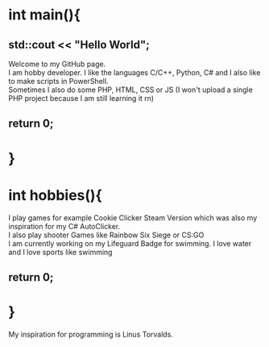 # int main(){
## std::cout << "Hello World";<br>
Welcome to my GitHub page. <br>
I am hobby developer. I like the languages C/C++, Python, C# and I also like to make scripts in PowerShell.<br>
Sometimes I also do some PHP, HTML, CSS or JS (I won't upload a single PHP project because I am still learning it rn)<br>
## return 0;
# }

# int hobbies(){
I play games for example Cookie Clicker Steam Version which was also my inspiration for my C# AutoClicker.<br>
I also play shooter Games like Rainbow Six Siege or CS:GO<br>
I am currently working on my Lifeguard Badge for swimming. I love water and I love sports like swimming<br>
## return 0;
# }

My inspiration for programming is Linus Torvalds.<br><br>
